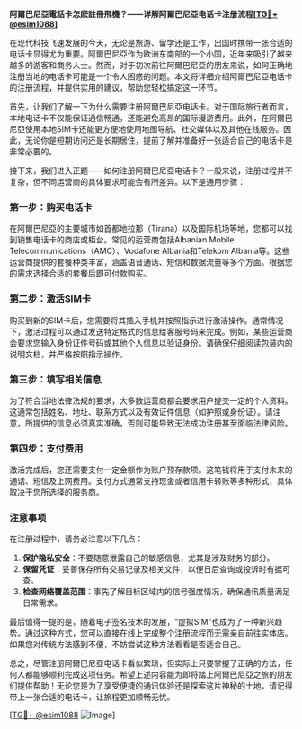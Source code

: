 **阿爾巴尼亞電話卡怎麽註冊飛機？——详解阿爾巴尼亞电话卡注册流程[[TG💪+ @esim1088](https://t.me/s/esim1088)]**

在现代科技飞速发展的今天，无论是旅游、留学还是工作，出国时携带一张合适的电话卡显得尤为重要。阿爾巴尼亞作为欧洲东南部的一个小国，近年来吸引了越来越多的游客和商务人士。然而，对于初次前往阿爾巴尼亞的朋友来说，如何正确地注册当地的电话卡可能是一个令人困惑的问题。本文将详细介绍阿爾巴尼亞电话卡的注册流程，并提供实用的建议，帮助您轻松搞定这一环节。

首先，让我们了解一下为什么需要注册阿爾巴尼亞电话卡。对于国际旅行者而言，本地电话卡不仅能保证通信畅通，还能避免高昂的国际漫游费用。此外，在阿爾巴尼亞使用本地SIM卡还能更方便地使用地图导航、社交媒体以及其他在线服务。因此，无论你是短期访问还是长期居住，提前了解并准备好一张适合自己的电话卡是非常必要的。

接下来，我们进入正题——如何注册阿爾巴尼亞电话卡？一般来说，注册过程并不复杂，但不同运营商的具体要求可能会有所差异。以下是通用步骤：

### 第一步：购买电话卡

在阿爾巴尼亞的主要城市如首都地拉那（Tirana）以及国际机场等地，您都可以找到销售电话卡的商店或柜台。常见的运营商包括Albanian Mobile Telecommunications（AMC）、Vodafone Albania和Telekom Albania等。这些运营商提供的套餐种类丰富，涵盖语音通话、短信和数据流量等多个方面。根据您的需求选择合适的套餐后即可付款购买。

### 第二步：激活SIM卡

购买到新的SIM卡后，您需要将其插入手机并按照指示进行激活操作。通常情况下，激活过程可以通过发送特定格式的信息给客服号码来完成。例如，某些运营商会要求您输入身份证件号码或其他个人信息以验证身份。请确保仔细阅读包装内的说明文档，并严格按照指示操作。

### 第三步：填写相关信息

为了符合当地法律法规的要求，大多数运营商都会要求用户提交一定的个人资料。这通常包括姓名、地址、联系方式以及有效证件信息（如护照或身份证）。请注意，所提供的信息必须真实准确，否则可能导致无法成功注册甚至面临法律风险。

### 第四步：支付费用

激活完成后，您还需要支付一定金额作为账户预存款项。这笔钱将用于支付未来的通话、短信及上网费用。支付方式通常支持现金或者信用卡转账等多种形式，具体取决于您所选择的服务商。

### 注意事项

在注册过程中，请务必注意以下几点：
1. **保护隐私安全**：不要随意泄露自己的敏感信息，尤其是涉及财务的部分。
2. **保留凭证**：妥善保存所有交易记录及相关文件，以便日后查询或投诉时有据可查。
3. **检查网络覆盖范围**：事先了解目标区域内的信号强度情况，确保通讯质量满足日常需求。

最后值得一提的是，随着电子签名技术的发展，“虚拟SIM”也成为了一种新兴趋势。通过这种方式，您可以直接在线上完成整个注册流程而无需亲自前往实体店。如果您对传统方法感到不便，不妨尝试这种方法看看是否适合自己。

总之，尽管注册阿爾巴尼亞电话卡看似繁琐，但实际上只要掌握了正确的方法，任何人都能够顺利完成这项任务。希望上述内容能为即将踏上阿爾巴尼亞之旅的朋友们提供帮助！无论您是为了享受便捷的通讯体验还是探索这片神秘的土地，请记得带上一张合适的电话卡，让旅程更加顺畅无忧。

[[TG💪+ @esim1088](https://t.me/s/esim1088) ![Image](https://i.postimg.cc/4NQfJmqS/Snipaste-2025-05-13-00-14-12.png)]